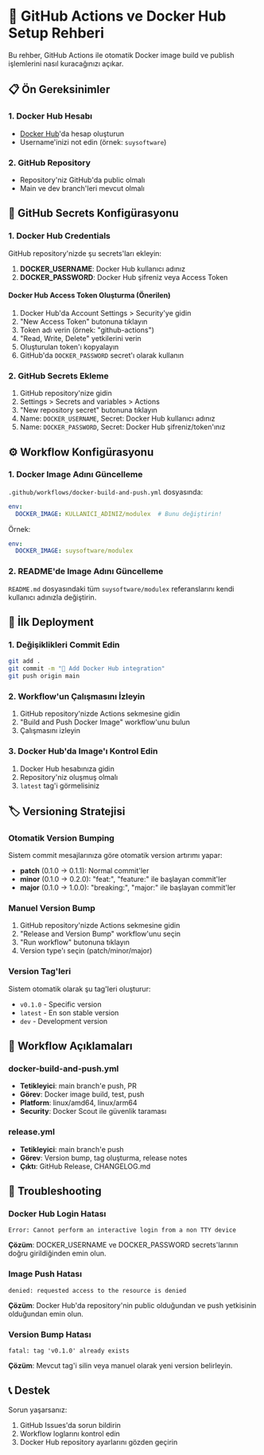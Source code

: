 # 🔧 GitHub Actions ve Docker Hub Setup Rehberi

Bu rehber, GitHub Actions ile otomatik Docker image build ve publish işlemlerini nasıl kuracağınızı açıkar.

## 📋 Ön Gereksinimler

### 1. Docker Hub Hesabı
- [Docker Hub](https://hub.docker.com/)'da hesap oluşturun
- Username'inizi not edin (örnek: `suysoftware`)

### 2. GitHub Repository
- Repository'niz GitHub'da public olmalı
- Main ve dev branch'leri mevcut olmalı

## 🔐 GitHub Secrets Konfigürasyonu

### 1. Docker Hub Credentials
GitHub repository'nizde şu secrets'ları ekleyin:

1. **DOCKER_USERNAME**: Docker Hub kullanıcı adınız
2. **DOCKER_PASSWORD**: Docker Hub şifreniz veya Access Token

#### Docker Hub Access Token Oluşturma (Önerilen)
1. Docker Hub'da Account Settings > Security'ye gidin
2. "New Access Token" butonuna tıklayın
3. Token adı verin (örnek: "github-actions")
4. "Read, Write, Delete" yetkilerini verin
5. Oluşturulan token'ı kopyalayın
6. GitHub'da `DOCKER_PASSWORD` secret'ı olarak kullanın

### 2. GitHub Secrets Ekleme
1. GitHub repository'nize gidin
2. Settings > Secrets and variables > Actions
3. "New repository secret" butonuna tıklayın
4. Name: `DOCKER_USERNAME`, Secret: Docker Hub kullanıcı adınız
5. Name: `DOCKER_PASSWORD`, Secret: Docker Hub şifreniz/token'ınız

## ⚙️ Workflow Konfigürasyonu

### 1. Docker Image Adını Güncelleme
`.github/workflows/docker-build-and-push.yml` dosyasında:

```yaml
env:
  DOCKER_IMAGE: KULLANICI_ADINIZ/modulex  # Bunu değiştirin!
```

Örnek:
```yaml
env:
  DOCKER_IMAGE: suysoftware/modulex
```

### 2. README'de Image Adını Güncelleme
`README.md` dosyasındaki tüm `suysoftware/modulex` referanslarını kendi kullanıcı adınızla değiştirin.

## 🚀 İlk Deployment

### 1. Değişiklikleri Commit Edin
```bash
git add .
git commit -m "🐳 Add Docker Hub integration"
git push origin main
```

### 2. Workflow'un Çalışmasını İzleyin
1. GitHub repository'nizde Actions sekmesine gidin
2. "Build and Push Docker Image" workflow'unu bulun
3. Çalışmasını izleyin

### 3. Docker Hub'da Image'ı Kontrol Edin
1. Docker Hub hesabınıza gidin
2. Repository'niz oluşmuş olmalı
3. `latest` tag'i görmelisiniz

## 🏷️ Versioning Stratejisi

### Otomatik Version Bumping
Sistem commit mesajlarınıza göre otomatik version artırımı yapar:

- **patch** (0.1.0 → 0.1.1): Normal commit'ler
- **minor** (0.1.0 → 0.2.0): "feat:", "feature:" ile başlayan commit'ler
- **major** (0.1.0 → 1.0.0): "breaking:", "major:" ile başlayan commit'ler

### Manuel Version Bump
1. GitHub repository'nizde Actions sekmesine gidin
2. "Release and Version Bump" workflow'unu seçin
3. "Run workflow" butonuna tıklayın
4. Version type'ı seçin (patch/minor/major)

### Version Tag'leri
Sistem otomatik olarak şu tag'leri oluşturur:
- `v0.1.0` - Specific version
- `latest` - En son stable version
- `dev` - Development version

## 🔄 Workflow Açıklamaları

### docker-build-and-push.yml
- **Tetikleyici**: main branch'e push, PR
- **Görev**: Docker image build, test, push
- **Platform**: linux/amd64, linux/arm64
- **Security**: Docker Scout ile güvenlik taraması

### release.yml
- **Tetikleyici**: main branch'e push
- **Görev**: Version bump, tag oluşturma, release notes
- **Çıktı**: GitHub Release, CHANGELOG.md

## 🐛 Troubleshooting

### Docker Hub Login Hatası
```
Error: Cannot perform an interactive login from a non TTY device
```
**Çözüm**: DOCKER_USERNAME ve DOCKER_PASSWORD secrets'larının doğru girildiğinden emin olun.

### Image Push Hatası
```
denied: requested access to the resource is denied
```
**Çözüm**: Docker Hub'da repository'nin public olduğundan ve push yetkisinin olduğundan emin olun.

### Version Bump Hatası
```
fatal: tag 'v0.1.0' already exists
```
**Çözüm**: Mevcut tag'i silin veya manuel olarak yeni version belirleyin.

## 📞 Destek

Sorun yaşarsanız:
1. GitHub Issues'da sorun bildirin
2. Workflow loglarını kontrol edin
3. Docker Hub repository ayarlarını gözden geçirin 